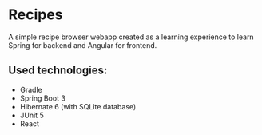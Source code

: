 # Recipes
A simple recipe browser webapp created as a learning experience to learn Spring for backend and Angular for frontend.

## Used technologies:
- Gradle
- Spring Boot 3
- Hibernate 6 (with SQLite database)
- JUnit 5
- React

